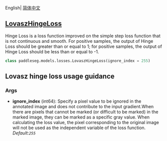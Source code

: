 English| [简体中文](LovaszHingeLoss_cn.md)
## [LovaszHingeLoss](../../../paddleseg/models/losses/lovasz_loss.py)

Hinge Loss is a loss function improved on the simple step loss function that is not continuous and smooth. For positive samples, the output of Hinge Loss should be greater than or equal to 1; for positive samples, the output of Hinge Loss should be less than or equal to -1.

```python
class paddleseg.models.losses.LovaszHingeLoss(ignore_index = 255)
```

## Lovasz hinge loss usage guidance

### Args
* **ignore_index** (int64): Specify a pixel value to be ignored in the annotated image
            and does not contribute to the input gradient.When there are pixels that cannot be marked (or difficult to be marked) in the marked image, they can be marked as a specific gray value. When calculating the loss value, the pixel corresponding to the original image will not be used as the independent variable of the loss function. *Default:``255``*
